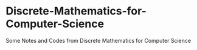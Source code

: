# Discrete-Mathematics-for-Computer-Science
Some Notes and Codes from Discrete Mathematics for Computer Science
